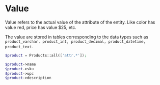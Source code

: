# Value

Value refers to the actual value of the attribute of the entity. Like color has value red, price has value $25, etc.

The value are stored in tables corresponding to the data types such as `product_varchar, product_int, product_decimal, product_datetime, product_text`.

```php
$product = Products::all(['attr.*']);

$product->name
$product->sku
$product->upc
$product->description
```
